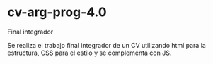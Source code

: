 # cv-arg-prog-4.0
Final integrador

Se realiza el trabajo final integrador de un CV utilizando html para la estructura, CSS para el estilo y se complementa con JS.
